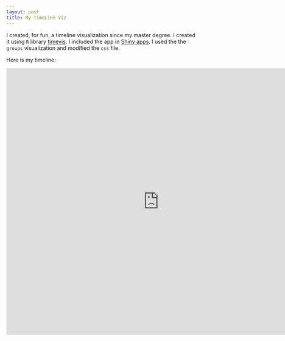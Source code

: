 ```yaml
---
layout: post
title: My TimeLine Viz
---
```


I created, for fun, a timeline visualization since my master degree.
I created it using `R` library [timevis](https://daattali.com/shiny/timevis-demo/). I included the app in [Shiny apps](https://www.shinyapps.io/).
I used the the `groups` visualization and modified the `css` file.

Here is my timeline:

<iframe src="https://mghassany.shinyapps.io/timevis_MG/" style="border:none;width:800px;height:700px;"></iframe>




